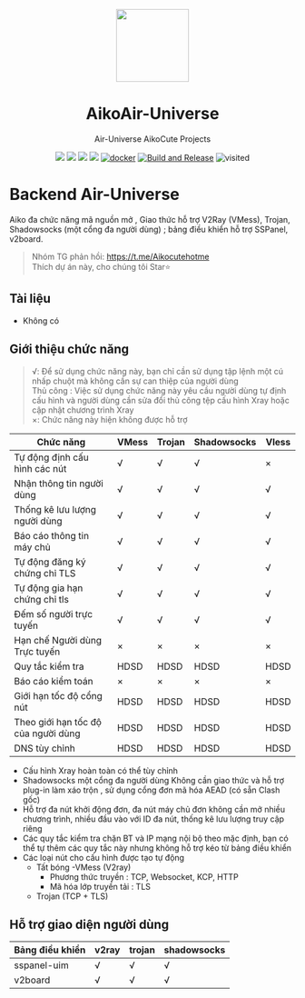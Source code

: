 <p align="center"><img src="https://avatars.githubusercontent.com/u/91626055?v=4" width="128" /></p>

<div align="center">

# AikoAir-Universe
Air-Universe AikoCute Projects

[![](https://img.shields.io/badge/Telegram-group-green?style=flat-square)](https://t.me/aikocutehotme)
[![](https://img.shields.io/badge/Telegram-channel-blue?style=flat-square)](https://t.me/AikoCute_Support)
[![](https://img.shields.io/github/downloads/AikoXrayR-Project/XrayR/total.svg?style=flat-square)](https://github.com/AikoAir-Univeverse/Air-Universe/releases)
[![](https://img.shields.io/github/v/release/AikoXrayR-Project/XrayR?style=flat-square)](https://github.com/AikoAir-Univeverse/Air-Universe/releases)
[![docker](https://img.shields.io/docker/v/aikocute/airu?label=Docker%20image&sort=semver)](https://hub.docker.com/r/aikocute/airu)
[![Build and Release](https://github.com/AikoAir-Univeverse/Air-Universe/actions/workflows/release.yml/badge.svg)](https://github.com/AikoAir-Univeverse/Air-Universe/actions/workflows/release.yml)
<img alt="visited" src="https://badges.pufler.dev/visits/AikoAir-Universe/Air-Universe"/>
</div>


# Backend Air-Universe

Aiko đa chức năng mã nguồn mở , Giao thức hỗ trợ V2Ray (VMess), Trojan, Shadowsocks (một cổng đa người dùng) ; bảng điều khiển hỗ trợ SSPanel, v2board.

> Nhóm TG phản hồi: https://t.me/Aikocutehotme <br>
> Thích dự án này, cho chúng tôi Star⭐

## Tài liệu

- Không có

## Giới thiệu chức năng

> √: Để sử dụng chức năng này, bạn chỉ cần sử dụng tập lệnh một cú nhấp chuột mà không cần sự can thiệp của người dùng <br>
> Thủ công : Việc sử dụng chức năng này yêu cầu người dùng tự định cấu hình và người dùng cần sửa đổi thủ công tệp cấu hình Xray hoặc cập nhật chương trình Xray <br>
> ×: Chức năng này hiện không được hỗ trợ



| Chức năng                          | VMess | Trojan | Shadowsocks | Vless |
| ---------------------------------- | ----- | ------ | ----------- | ----- |
| Tự động định cấu hình các nút      |  √    |  √     |  √          |   ×   |
| Nhận thông tin người dùng          |  √    |  √     |  √          |   √   |
| Thống kê lưu lượng người dùng      |  √    |  √     |  √          |   √   |
| Báo cáo thông tin máy chủ          |  √    |  √     |  √          |   √   |
| Tự động đăng ký chứng chỉ TLS      |  √    |  √     |  √          |   √   |
| Tự động gia hạn chứng chỉ tls      |  √    |  √     |  √          |   √   |
| Đếm số người trực tuyến            |  √    |  √     |  √          |   √   |
| Hạn chế Người dùng Trực tuyến      |  ×    |  ×     |  ×          |   ×   |
| Quy tắc kiểm tra                   | HDSD  | HDSD   |     HDSD    |  HDSD |
| Báo cáo kiểm toán                  |  ×    |  ×     |  ×          |   ×   |
| Giới hạn tốc độ cổng nút           | HDSD  | HDSD   |     HDSD    |  HDSD |
| Theo giới hạn tốc độ của người dùng| HDSD  | HDSD   |     HDSD    |  HDSD |
| DNS tùy chỉnh                      | HDSD  | HDSD   |     HDSD    |  HDSD |


- Cấu hình Xray hoàn toàn có thể tùy chỉnh
- Shadowsocks một cổng đa người dùng Không cần giao thức và hỗ trợ plug-in làm xáo trộn , sử dụng cổng đơn mã hóa AEAD (có sẵn Clash gốc)
- Hỗ trợ đa nút khởi động đơn, đa nút máy chủ đơn không cần mở nhiều chương trình, nhiều đầu vào với ID đa nút, thống kê lưu lượng truy cập riêng
- Các quy tắc kiểm tra chặn BT và IP mạng nội bộ theo mặc định, bạn có thể tự thêm các quy tắc này nhưng không hỗ trợ kéo từ bảng điều khiển
- Các loại nút cho cấu hình được tạo tự động
    - Tất bóng
    -VMess (V2ray)
      - Phương thức truyền : TCP, Websocket, KCP, HTTP
      - Mã hóa lớp truyền tải : TLS
    - Trojan (TCP + TLS)


## Hỗ trợ giao diện người dùng

| Bảng điều khiển     | v2ray | trojan | shadowsocks |
| ------------------- | ----- | ------ | ----------- |
| sspanel-uim         | √     | √      | √           |
| v2board             | √     | √      | √           |


